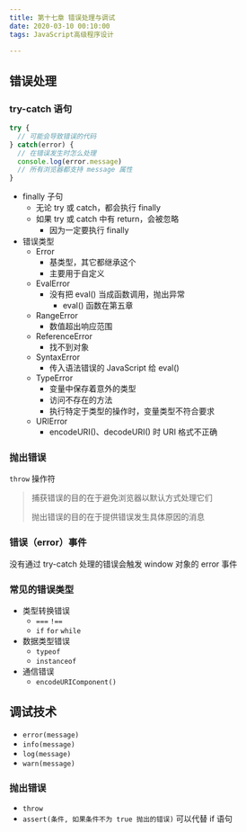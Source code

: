 ```yaml
---
title: 第十七章 错误处理与调试
date: 2020-03-10 00:10:00
tags: JavaScript高级程序设计

---
```




## 错误处理

### try-catch 语句

```js
try {
  // 可能会导致错误的代码
} catch(error) {
  // 在错误发生时怎么处理
  console.log(error.message)
  // 所有浏览器都支持 message 属性
}
```

* finally 子句
	* 无论 try 或 catch，都会执行 finally
	* 如果 try 或 catch 中有 return，会被忽略
		* 因为一定要执行 finally
* 错误类型
	* Error
		* 基类型，其它都继承这个
		* 主要用于自定义
	* EvalError
		* 没有把 eval() 当成函数调用，抛出异常
			* eval() 函数在第五章
	* RangeError
		* 数值超出响应范围
	* ReferenceError
		* 找不到对象
	* SyntaxError
		* 传入语法错误的 JavaScript 给 eval()
	* TypeError
		* 变量中保存着意外的类型
		* 访问不存在的方法
		* 执行特定于类型的操作时，变量类型不符合要求
	* URIError
		* encodeURI()、decodeURI() 时 URI 格式不正确

### 抛出错误

`throw` 操作符

> 捕获错误的目的在于避免浏览器以默认方式处理它们
>
> 抛出错误的目的在于提供错误发生具体原因的消息



### 错误（error）事件

没有通过 try-catch 处理的错误会触发 window 对象的 error 事件



### 常见的错误类型

* 类型转换错误
	* `===`  `!==`
	* `if` `for` `while`
* 数据类型错误
	* `typeof`
	* `instanceof`
* 通信错误
	* `encodeURIComponent()`



## 调试技术

* `error(message)`
* `info(message)`
* `log(message)`
* `warn(message)`



### 抛出错误

* `throw`
* `assert(条件, 如果条件不为 true 抛出的错误)` 可以代替 if 语句

























